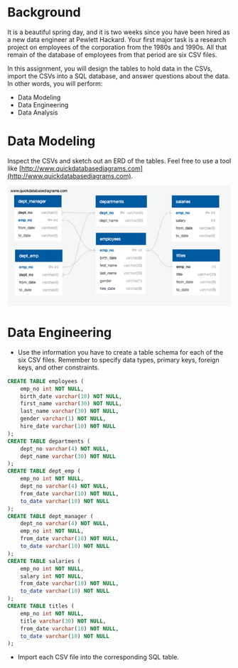 # Background

It is a beautiful spring day, and it is two weeks since you have been hired as a new data engineer at Pewlett Hackard. Your first major task is a research project on employees of the corporation from the 1980s and 1990s. All that remain of the database of employees from that period are six CSV files.

In this assignment, you will design the tables to hold data in the CSVs, import the CSVs into a SQL database, and answer questions about the data. In other words, you will perform:

* Data Modeling
* Data Engineering
* Data Analysis

# Data Modeling

Inspect the CSVs and sketch out an ERD of the tables. Feel free to use a tool like [http://www.quickdatabasediagrams.com](http://www.quickdatabasediagrams.com).

![ERD](images/ERD-djaimes.png)

# Data Engineering

* Use the information you have to create a table schema for each of the six CSV files. Remember to specify data types, primary keys, foreign keys, and other constraints.
```sql
CREATE TABLE employees (
    emp_no int NOT NULL,
    birth_date varchar(10) NOT NULL,
    first_name varchar(30) NOT NULL,
    last_name varchar(30) NOT NULL,
    gender varchar(1) NOT NULL,
    hire_date varchar(10) NOT NULL
);
CREATE TABLE departments (
    dept_no varchar(4) NOT NULL,
    dept_name varchar(30) NOT NULL
);
CREATE TABLE dept_emp (
    emp_no int NOT NULL,
    dept_no varchar(4) NOT NULL,
    from_date varchar(10) NOT NULL,
    to_date varchar(10) NOT NULL
);
CREATE TABLE dept_manager (
    dept_no varchar(4) NOT NULL,
    emp_no int NOT NULL,
    from_date varchar(10) NOT NULL,
    to_date varchar(10) NOT NULL
);
CREATE TABLE salaries (
    emp_no int NOT NULL,
    salary int NOT NULL,
    from_date varchar(10) NOT NULL,
    to_date varchar(10) NOT NULL
);
CREATE TABLE titles (
    emp_no int NOT NULL,
    title varchar(30) NOT NULL,
    from_date varchar(10) NOT NULL,
    to_date varchar(10) NOT NULL
);
```

* Import each CSV file into the corresponding SQL table.
